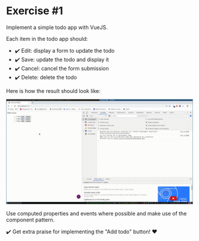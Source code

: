 # Exercise \#1

Implement a simple todo app with VueJS.

Each item in the todo app should:

* :heavy_check_mark: Edit: display a form to update the todo
* :heavy_check_mark: Save: update the todo and display it
* :heavy_check_mark: Cancel: cancel the form submission
* :heavy_check_mark: Delete: delete the todo

Here is how the result should look like:

![screencast](./exercise-vuejs.gif)

Use computed properties and events where possible and make use of the component
pattern.

:heavy_check_mark: Get extra praise for implementing the "Add todo" button! :heart:
